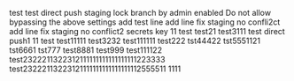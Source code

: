 test
test
direct push staging lock branch  by admin
enabled Do not allow bypassing the above settings
add test line
add line fix staging no confli2ct
add line fix staging no conflict2
secrets key 11
test
test21
test3111
test direct push1
11
test
test11111
test3232
test111111
test222
tst44422
tst5551121
tst6661
tst777
test8881
test999
test111122
test2322211322312111111111111111111223333
test23222113223121111111111111111112555511
1111
